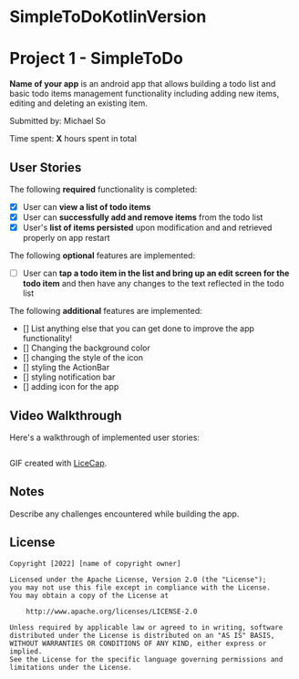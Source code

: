 # SimpleToDoKotlinVersion

# Project 1 - SimpleToDo

**Name of your app** is an android app that allows building a todo list and basic todo items management functionality including adding new items, editing and deleting an existing item.

Submitted by: Michael So

Time spent: **X** hours spent in total

## User Stories

The following **required** functionality is completed:

* [x] User can **view a list of todo items**
* [x] User can **successfully add and remove items** from the todo list
* [x] User's **list of items persisted** upon modification and and retrieved properly on app restart

The following **optional** features are implemented:

* [ ] User can **tap a todo item in the list and bring up an edit screen for the todo item** and then have any changes to the text reflected in the todo list

The following **additional** features are implemented:

* [] List anything else that you can get done to improve the app functionality!
* [] Changing the background color
* [] changing the style of the icon
* [] styling the ActionBar
* [] styling notification bar
* [] adding icon for the app

## Video Walkthrough

Here's a walkthrough of implemented user stories:

<img src='' />

GIF created with [LiceCap](http://www.cockos.com/licecap/).

## Notes

Describe any challenges encountered while building the app.

## License

    Copyright [2022] [name of copyright owner]

    Licensed under the Apache License, Version 2.0 (the "License");
    you may not use this file except in compliance with the License.
    You may obtain a copy of the License at

        http://www.apache.org/licenses/LICENSE-2.0

    Unless required by applicable law or agreed to in writing, software
    distributed under the License is distributed on an "AS IS" BASIS,
    WITHOUT WARRANTIES OR CONDITIONS OF ANY KIND, either express or implied.
    See the License for the specific language governing permissions and
    limitations under the License.
